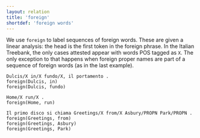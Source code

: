 ```yaml
---
layout: relation
title: 'foreign'
shortdef: 'foreign words'
---
```


We use <code>foreign</code> to label sequences of foreign words. These are given a linear analysis: the head is the first token in the foreign phrase. 
In the Italian Treebank, the only cases attested appear with words POS tagged as <code>X</code>. The only exception to that happens when foreign proper names are part of a sequence of foreign words (as in the last example).

~~~ sdparse
Dulcis/X in/X fundo/X, il portamento .
foreign(Dulcis, in)
foreign(Dulcis, fundo)
~~~
~~~ sdparse
Home/X run/X .
foreign(Home, run)
~~~
~~~ sdparse
Il primo disco si chiama Greetings/X from/X Asbury/PROPN Park/PROPN .
foreign(Greetings, from)
foreign(Greetings, Asbury)
foreign(Greetings, Park)
~~~
